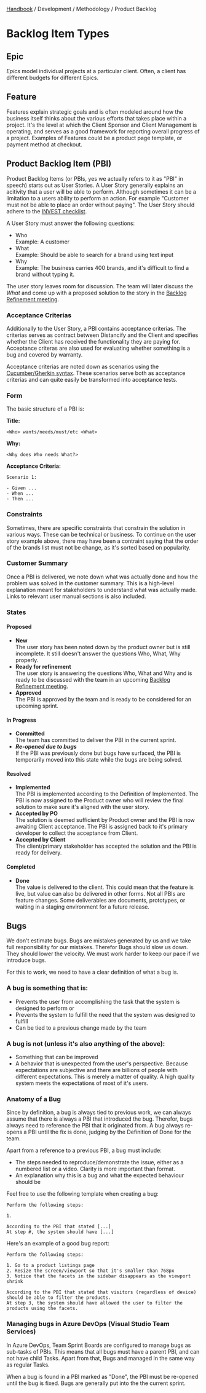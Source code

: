 [Handbook](../../README.md) / Development / Methodology / Product Backlog

# Backlog Item Types

## Epic

*Epics* model individual projects at a particular client. Often, a client has different budgets for different Epics.

## Feature

Features explain strategic goals and is often modeled around how the business itself thinks about the various efforts that takes place within a project. It's the level at which the Client Sponsor and Client Management is operating, and serves as a good framework for reporting overall progress of a project. Examples of Features could be a product page template, or payment method at checkout.

## Product Backlog Item (PBI)

Product Backlog Items (or PBIs, yes we actually refers to it as "PBI" in speech) starts out as User Stories. A User Story generally explains an acitivity that a user will be able to perform. Although sometimes it can be a limitation to a users ability to perform an action. For example "Customer must not be able to place an order without paying". The User Story should adhere to the [INVEST checklist](https://www.agilealliance.org/glossary/invest).

A User Story must answer the following questions:

- Who\
Example: A customer
- What\
Example: Should be able to search for a brand using text input
- Why\
Example: The business carries 400 brands, and it's difficult to find a brand without typing it.

The user story leaves room for discussion. The team will later discuss the *What* and come up with a proposed solution to the story in the [Backlog Refinement meeting](backlog-refinement.md).

### Acceptance Criterias

Additionally to the User Story, a PBI contains acceptance criterias. The criterias serves as contract between Distancify and the Client and specifies whether the Client has received the functionality they are paying for. Acceptance criteras are also used for evaluating whether something is a bug and covered by warranty.

Acceptance criterias are noted down as scenarios using the [Cucumber/Gherkin syntax](https://docs.cucumber.io/gherkin/reference/). These scenarios serve both as acceptance criterias and can quite easily be transformed into acceptance tests.

### Form

The basic structure of a PBI is:

**Title:**

```
<Who> wants/needs/must/etc <What>
```

**Why:**

```
<Why does Who needs What?>
```

**Acceptance Criteria:**

```
Scenario 1:

- Given ...
- When ...
- Then ...
```

### Constraints

Sometimes, there are specific constraints that constrain the solution in various ways. These can be technical or business. To continue on the user story example above, there may have been a contraint saying that the order of the brands list must not be change, as it's sorted based on popularity.

### Customer Summary

Once a PBI is delivered, we note down what was actually done and how the problem was solved in the customer summary. This is a high-level explanation meant for stakeholders to understand what was actually made. Links to relevant user manual sections is also included.

### States

#### Proposed

- **New**\
The user story has been noted down by the product owner but is still incomplete. It still doesn't answer the questions Who, What, Why properly.
- **Ready for refinement**\
The user story is answering the questions Who, What and Why and is ready to be discussed with the team in an upcoming [Backlog Refinement meeting](backlog-refinement.md).
- **Approved**\
The PBI is approved by the team and is ready to be considered for an upcoming sprint.

#### In Progress

- **Committed**\
The team has committed to deliver the PBI in the current sprint.
- ***Re-opened due to bugs***\
If the PBI was previously done but bugs have surfaced, the PBI is temporarily moved into this state while the bugs are being solved.

#### Resolved

- **Implemented**\
The PBI is implemented according to the Definition of Implemented. The PBI is now assigned to the Product owner who will review the final solution to make sure it's aligned with the user story.
- **Accepted by PO**\
The solution is deemed sufficient by Product owner and the PBI is now awaiting Client acceptance. The PBI is assigned back to it's primary developer to collect the acceptance from Client.
- **Accepted by Client**\
The client/primary stakeholder has accepted the solution and the PBI is ready for delivery.

#### Completed

- **Done**\
The value is delivered to the client. This could mean that the feature is live, but value can also be delivered in other forms. Not all PBIs are feature changes. Some deliverables are documents, prototypes, or waiting in a staging environment for a future release.

## Bugs

We don't estimate bugs. Bugs are mistakes generated by us and we take full responsibility for our mistakes. Therefor Bugs should slow us down. They should lower the velocity. We must work harder to keep our pace if we introduce bugs.

For this to work, we need to have a clear definition of what a bug is.

### A bug is something that is:

- Prevents the user from accomplishing the task that the system is designed to perform or
- Prevents the system to fulfill the need that the system was designed to fulfill
- Can be tied to a previous change made by the team

### A bug is not (unless it's also anything of the above):

- Something that can be improved
- A behavior that is unexpected from the user's perspective. Because expectations are subjective and there are billions of people with different expectations. This is merely a matter of quality. A high quality system meets the expectations of most of it's users.

### Anatomy of a Bug

Since by definition, a bug is always tied to previous work, we can always assume that there is always a PBI that introduced the bug. Therefor, bugs always need to reference the PBI that it originated from. A bug always re-opens a PBI until the fix is done, judging by the Definition of Done for the team.

Apart from a reference to a previous PBI, a bug must include:

- The steps needed to reproduce/demonstrate the issue, either as a numbered list or a video. Clarity is more important than format.
- An explanation why this is a bug and what the expected behaviour should be

Feel free to use the following template when creating a bug:

```
Perform the following steps:

1.

According to the PBI that stated [...]
At step #, the system should have [...]
```

Here's an example of a good bug report:

```
Perform the following steps:

1. Go to a product listings page
2. Resize the screen/viewport so that it's smaller than 768px
3. Notice that the facets in the sidebar disappears as the viewport shrink

According to the PBI that stated that visitors (regardless of device) should be able to filter the products.
At step 3, the system should have allowed the user to filter the products using the facets.
```

### Managing bugs in Azure DevOps (Visual Studio Team Services)

In Azure DevOps, Team Sprint Boards are configured to manage bugs as sub-tasks of PBIs. This means that all bugs must have a parent PBI, and can not have child Tasks. Apart from that, Bugs and managed in the same way as regular Tasks.

When a bug is found in a PBI marked as "Done", the PBI must be re-opened until the bug is fixed. Bugs are generally put into the the current sprint.